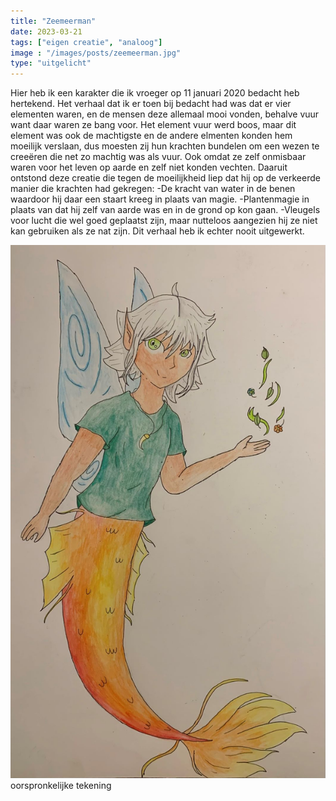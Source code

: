 ```yaml
---
title: "Zeemeerman"
date: 2023-03-21
tags: ["eigen creatie", "analoog"]
image : "/images/posts/zeemeerman.jpg"
type: "uitgelicht"
---
```


Hier heb ik een karakter die ik vroeger op 11 januari 2020 bedacht heb hertekend. 
Het verhaal dat ik er toen bij bedacht had was dat er vier elementen waren, en de mensen deze allemaal mooi vonden, behalve vuur want daar waren ze bang voor. Het element vuur werd boos, maar dit element was ook de machtigste en de andere elmenten konden hem moeilijk verslaan, dus moesten zij hun krachten bundelen om een wezen te creeëren die net zo machtig was als vuur. Ook omdat ze zelf onmisbaar waren voor het leven op aarde en zelf niet konden vechten. Daaruit ontstond deze creatie die tegen de moeilijkheid liep dat hij op de verkeerde manier die krachten had gekregen: 
-De kracht van water in de benen waardoor hij daar een staart kreeg in plaats van magie.
-Plantenmagie in plaats van dat hij zelf van aarde was en in de grond op kon gaan.
-Vleugels voor lucht die wel goed geplaatst zijn, maar nutteloos aangezien hij ze niet kan gebruiken als ze nat zijn.
Dit verhaal heb ik echter nooit uitgewerkt.

![Eerste Zeemeerman](zeemeerman-eerste-tekening.jpg)
oorspronkelijke tekening
